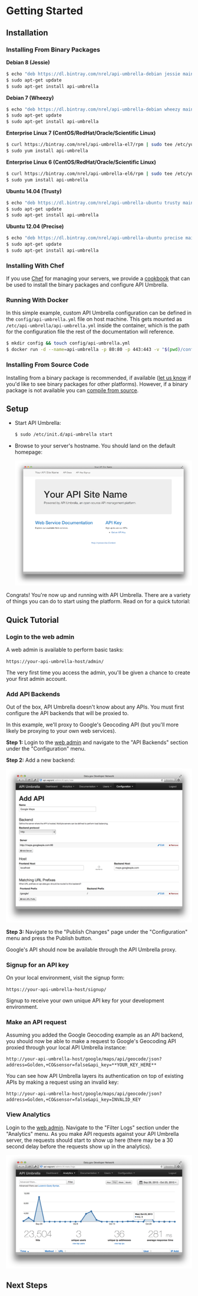 <h1>Getting Started</h1>

## Installation

### Installing From Binary Packages

**Debian 8 (Jessie)**

```sh
$ echo "deb https://dl.bintray.com/nrel/api-umbrella-debian jessie main" | sudo tee /etc/apt/sources.list.d/api-umbrella.list
$ sudo apt-get update
$ sudo apt-get install api-umbrella
```

**Debian 7 (Wheezy)**

```sh
$ echo "deb https://dl.bintray.com/nrel/api-umbrella-debian wheezy main" | sudo tee /etc/apt/sources.list.d/api-umbrella.list
$ sudo apt-get update
$ sudo apt-get install api-umbrella
```

**Enterprise Linux 7 (CentOS/RedHat/Oracle/Scientific Linux)**

```sh
$ curl https://bintray.com/nrel/api-umbrella-el7/rpm | sudo tee /etc/yum.repos.d/api-umbrella.repo
$ sudo yum install api-umbrella
```

**Enterprise Linux 6 (CentOS/RedHat/Oracle/Scientific Linux)**

```sh
$ curl https://bintray.com/nrel/api-umbrella-el6/rpm | sudo tee /etc/yum.repos.d/api-umbrella.repo
$ sudo yum install api-umbrella
```

**Ubuntu 14.04 (Trusty)**

```sh
$ echo "deb https://dl.bintray.com/nrel/api-umbrella-ubuntu trusty main" | sudo tee /etc/apt/sources.list.d/api-umbrella.list
$ sudo apt-get update
$ sudo apt-get install api-umbrella
```

**Ubuntu 12.04 (Precise)**

```sh
$ echo "deb https://dl.bintray.com/nrel/api-umbrella-ubuntu precise main" | sudo tee /etc/apt/sources.list.d/api-umbrella.list
$ sudo apt-get update
$ sudo apt-get install api-umbrella
```

### Installing With Chef

If you use [Chef](https://www.chef.io) for managing your servers, we provide a [cookbook](https://github.com/NREL-cookbooks/api-umbrella) that can be used to install the binary packages and configure API Umbrella.

### Running With Docker

In this simple example, custom API Umbrella configuration can be defined in the `config/api-umbrella.yml` file on host machine. This gets mounted as `/etc/api-umbrella/api-umbrella.yml` inside the container, which is the path for the configuration file the rest of the documentation will reference.

```sh
$ mkdir config && touch config/api-umbrella.yml
$ docker run -d --name=api-umbrella -p 80:80 -p 443:443 -v "$(pwd)/config":/etc/api-umbrella nrel/api-umbrella
```

### Installing From Source Code

Installing from a binary package is recommended, if available ([let us know](https://github.com/NREL/api-umbrella/issues/new) if you'd like to see binary packages for other platforms). However, if a binary package is not available you can [compile from source](developer/compiling-from-source.html).

## Setup

- Start API Umbrella:

  ```sh
  $ sudo /etc/init.d/api-umbrella start
  ```

- Browse to your server's hostname. You should land on the default homepage:

  ![Default API Umbrella homepage](images/default_homepage.png)

Congrats! You're now up and running with API Umbrella. There are a variety of things you can do to start using the platform. Read on for a quick tutorial:

## Quick Tutorial

### Login to the web admin

A web admin is available to perform basic tasks:

`https://your-api-umbrella-host/admin/`

The very first time you access the admin, you'll be given a chance to create your first admin account.

### Add API Backends

Out of the box, API Umbrella doesn't know about any APIs. You must first configure the API backends that will be proxied to.

In this example, we'll proxy to Google's Geocoding API (but you'll more likely be proxying to your own web services).

**Step 1:** Login to the [web admin](http://your-api-umbrella-host/admin/) and navigate to the "API Backends" section under the "Configuration" menu.

**Step 2:** Add a new backend:

![Add API Backend Example](images/add_api_backend_example.png)

**Step 3:** Navigate to the "Publish Changes" page under the "Configuration" menu and press the Publish button.

Google's API should now be available through the API Umbrella proxy.

### Signup for an API key

On your local environment, visit the signup form:

`https://your-api-umbrella-host/signup/`

Signup to receive your own unique API key for your development environment.

### Make an API request

Assuming you added the Google Geocoding example as an API backend, you should now be able to make a request to Google's Geocoding API proxied through your local API Umbrella instance:

```
http://your-api-umbrella-host/google/maps/api/geocode/json?address=Golden,+CO&sensor=false&api_key=**YOUR_KEY_HERE**
```

You can see how API Umbrella layers its authentication on top of existing APIs by making a request using an invalid key:

```
http://your-api-umbrella-host/google/maps/api/geocode/json?address=Golden,+CO&sensor=false&api_key=INVALID_KEY
```

### View Analytics

Login to the [web admin](http://your-api-umbrella-host/admin/). Navigate to the "Filter Logs" section under the "Analytics" menu. As you make API requests against your API Umbrella server, the requests should start to show up here (there may be a 30 second delay before the requests show up in the analytics).

![Analytics](images/analytics.png)

## Next Steps
